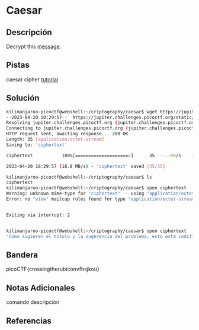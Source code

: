 # Caesar

## Descripción
Decrypt this [message](https://jupiter.challenges.picoctf.org/static/49f31c8f17817dc2d367428c9e5ab0bc/ciphertext).
## Pistas
caesar cipher [tutorial](https://learncryptography.com/classical-encryption/caesar-cipher)
## Solución
```bash
kilimanjaroo-picoctf@webshell:~/criptography/caesar$ wget https://jupiter.challenges.picoctf.org/static/49f31c8f17817dc2d367428c9e5ab0bc/ciphertext
--2023-04-20 18:29:57--  https://jupiter.challenges.picoctf.org/static/49f31c8f17817dc2d367428c9e5ab0bc/ciphertext
Resolving jupiter.challenges.picoctf.org (jupiter.challenges.picoctf.org)... 3.131.60.8
Connecting to jupiter.challenges.picoctf.org (jupiter.challenges.picoctf.org)|3.131.60.8|:443... connected.
HTTP request sent, awaiting response... 200 OK
Length: 35 [application/octet-stream]
Saving to: 'ciphertext'

ciphertext           100%[====================>]      35  --.-KB/s    in 0s      

2023-04-20 18:29:57 (18.8 MB/s) - 'ciphertext' saved [35/35]

kilimanjaroo-picoctf@webshell:~/criptography/caesar$ ls
ciphertext
kilimanjaroo-picoctf@webshell:~/criptography/caesar$ open ciphertext 
Warning: unknown mime-type for "ciphertext" -- using "application/octet-stream"
Error: no "view" mailcap rules found for type "application/octet-stream"


Exiting via interrupt: 2


kilimanjaroo-picoctf@webshell:~/criptography/caesar$ open ciphertext
'Como sugieren el título y la sugerencia del problema, esto está codificado con un cifrado César, en el que cada carácter se desplaza varias veces en el alfabeto. Simplemente inserte la bandera del archivo en una herramienta en línea como [Cryptii](https://cryptii.com/pipes/caesar-cipher) y cambie el valor desplazado hasta que el texto sin formato se convierta en un mensaje coherente.''
```
## Bandera
picoCTF{crossingtherubiconvfhsjkou}

## Notas Adicionales 
comando          descripción

## Referencias
